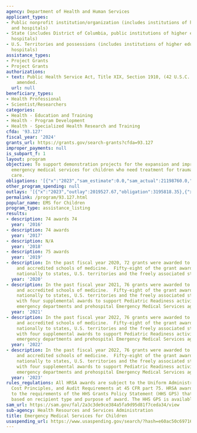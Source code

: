 ```yaml
---
agency: Department of Health and Human Services
applicant_types:
- Public nonprofit institution/organization (includes institutions of higher education
  and hospitals)
- State (includes District of Columbia, public institutions of higher education and
  hospitals)
- U.S. Territories and possessions (includes institutions of higher education and
  hospitals)
assistance_types:
- Project Grants
- Project Grants
authorizations:
- text: Public Health Service Act, Title XIX, Section 1910, (42 U.S.C. 300w-9); as
    amended.
  url: null
beneficiary_types:
- Health Professional
- Scientist/Researchers
categories:
- Health - Education and Training
- Health - Program Development
- Health - Specialized Health Research and Training
cfda: '93.127'
fiscal_year: '2024'
grants_url: https://grants.gov/search-grants?cfda=93.127
improper_payments: null
is_subpart_f: 1
layout: program
objective: To support demonstration projects for the expansion and improvement of
  emergency medical services for children who need treatment for trauma or critical
  care.
obligations: '[{"x":"2023","sam_estimate":0.0,"sam_actual":21198760.0,"usa_spending_actual":21070350.27},{"x":"2024","sam_estimate":0.0,"sam_actual":21176712.0,"usa_spending_actual":21140191.12},{"x":"2025","sam_estimate":0.0,"sam_actual":20391463.0,"usa_spending_actual":4202826.52}]'
other_program_spending: null
outlays: '[{"x":"2023","outlay":2019527.67,"obligation":3195818.35},{"x":"2024","outlay":0.0,"obligation":0.0},{"x":"2025","outlay":126926.44,"obligation":1434075.0}]'
permalink: /program/93.127.html
popular_name: EMS for Children
program_type: assistance_listing
results:
- description: 74 awards 74
  year: '2016'
- description: 74 awards
  year: '2017'
- description: N/A
  year: '2018'
- description: 75 awards
  year: '2019'
- description: In the past fiscal year 2020, 72 grants were awarded to state governments
    and accredited schools of medicine.  Fifty-eight of the grant awards were issued
    nationally to states, U.S. territories and the freely associated states
  year: '2020'
- description: In the past fiscal year 2021, 76 grants were awarded to state governments
    and accredited schools of medicine.  Fifty-eight of the grant awards were issued
    nationally to states, U.S. territories and the freely associated states, along
    with four supplemental awards to support Pediatric Readiness activities in hospital
    emergency departments and prehospital Emergency Medical Services agencies
  year: '2021'
- description: In the past fiscal year 2022, 76 grants were awarded to state governments
    and accredited schools of medicine.  Fifty-eight of the grant awards were issued
    nationally to states, U.S. territories and the freely associated states, along
    with four supplemental awards to support Pediatric Readiness activities in hospital
    emergency departments and prehospital Emergency Medical Services agencies.
  year: '2022'
- description: In the past fiscal year 2022, 76 grants were awarded to state governments
    and accredited schools of medicine.  Fifty-eight of the grant awards were issued
    nationally to states, U.S. territories and the freely associated states, along
    with four supplemental awards to support Pediatric Readiness activities in hospital
    emergency departments and prehospital Emergency Medical Services agencies.
  year: '2023'
rules_regulations: All HRSA awards are subject to the Uniform Administrative Requirements,
  Cost Principles, and Audit Requirements at 45 CFR part 75. HRSA awards are subject
  to the requirements of the HHS Grants Policy Statement (HHS GPS) that are applicable
  based on recipient type and purpose of award. The HHS GPS is available at https://www.hhs.gov/sites/default/files/hhs-grants-policy-statement-october-2024.pdf.
sam_url: https://sam.gov/fal/2a3c3de9ce384a5fa9d95d81f7ceda34/view
sub-agency: Health Resources and Services Administration
title: Emergency Medical Services for Children
usaspending_url: https://www.usaspending.gov/search/?hash=e60ac50c69716a8e2fb336a7cf018c6b
---
```

